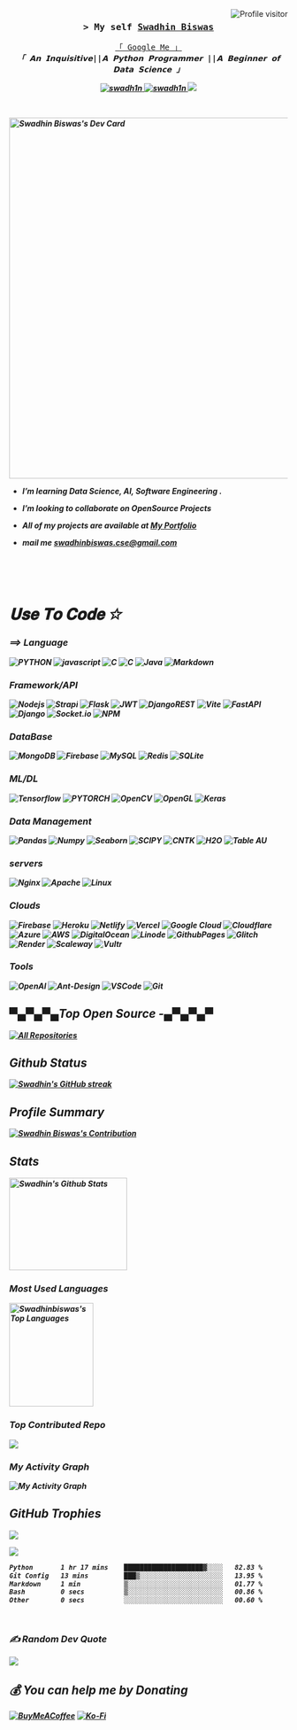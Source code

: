 <a href="https://komarev.com/ghpvc/?username=swadhinbiswas">
  <img align="right" src="https://komarev.com/ghpvc/?username=swadhinbiswas&label=Visitors&color=0e75b6&style=flat" alt="Profile visitor" />
</a>

<!-- Intro  -->
<h3 align="center">
        <samp>&gt; My self
                <b><a target="_blank" href="#">Swadhin Biswas</a></b>
        </samp>
</h3>

<p align="center"> 
  <samp>
    <a href="https://www.google.com/search?q=swadhin+biswas">「 Google Me 」</a>
    <br>
   <b> <i> 「 𝗔𝗻 𝗜𝗻𝗾𝘂𝗶𝘀𝗶𝘁𝗶𝘃𝗲||𝗔 𝗣𝘆𝘁𝗵𝗼𝗻 𝗣𝗿𝗼𝗴𝗿𝗮𝗺𝗺𝗲𝗿 ||𝗔 𝗕𝗲𝗴𝗶𝗻𝗻𝗲𝗿 𝗼𝗳 𝗗𝗮𝘁𝗮 𝗦𝗰𝗶𝗲𝗻𝗰𝗲 」<br> 
   
    
  </samp>
</p>

<p align="center">
 <a href="#" target="blank">
  <img src="https://img.shields.io/badge/Website-DC143C?style=for-the-badge&logo=medium&logoColor=white" alt="swadh1n" />
 </a>
<a href="https://linkedin.com/in/swadh1n" target="_blank">
  <img src="https://img.shields.io/badge/LinkedIn-0077B5?style=for-the-badge&logo=linkedin&logoColor=white" alt="swadh1n"/>
 </a>
 <a href="https://twitter.com/swadh1n" target="_blank">
  <img src="https://img.shields.io/badge/Twitter-1DA1F2?style=for-the-badge&logo=twitter&logoColor=white" />
 </a>
 
</p>
<br />

<!-- About Section -->




<a href="https://app.daily.dev/swadhinbiswas"><img src="https://api.daily.dev/devcards/v2/YaSZ7GVBTMSY5Lw9hJEAq.png?type=wide&r=zrd" width="652" alt="Swadhin Biswas's Dev Card"/></a>
  


- I’m learning **Data Science, AI, Software Engineering .**

- I’m looking to collaborate on **OpenSource Projects**

- All of my projects are available at **[My Portfolio](https://swadhin.my.id)**

-  mail me **swadhinbiswas.cse@gmail.com** 


<br/>
<br/>
<br/>

# 𝐔𝐬𝐞 𝐓𝐨 𝐂𝐨𝐝𝐞 ✩

### ⟹ Language
![PYTHON](https://img.shields.io/badge/Python-ccca60?style=for-the-badge&labelColor=black&logo=python&logoColor=0092ff) ![javascript](https://img.shields.io/badge/javascript-efd81c?style=for-the-badge&logo=javascript&logoColor=black) ![C](https://img.shields.io/badge/c-%2300599C.svg?style=for-the-badge&logo=c&logoColor=white)
![C](https://img.shields.io/badge/C/C++-0078d7?style=for-the-badge&logo=c&logoColor=white)  ![Java](https://img.shields.io/badge/java-%23ED8B00.svg?style=for-the-badge&logo=openjdk&logoColor=white) 
![Markdown](https://img.shields.io/badge/Markdown-000000?style=for-the-badge&logo=markdown&logoColor=white)


### Framework/API
![Nodejs](https://img.shields.io/badge/Nodejs-3C873A?style=for-the-badge&labelColor=black&logo=node.js&logoColor=3C873A)
![Strapi](https://img.shields.io/badge/strapi-2E7EEA?style=for-the-badge&logo=strapi&logoColor=white)
![Flask](https://img.shields.io/badge/flask-%23000.svg?style=for-the-badge&logo=flask&logoColor=white) ![JWT](https://img.shields.io/badge/JWT-black?style=for-the-badge&logo=JSON%20web%20tokens)  ![DjangoREST](https://img.shields.io/badge/DJANGO-REST-ff1709?style=for-the-badge&logo=django&logoColor=white&color=ff1709&labelColor=gray) ![Vite](https://img.shields.io/badge/vite-%23646CFF.svg?style=for-the-badge&logo=vite&logoColor=white)
![FastAPI](https://img.shields.io/badge/FastAPI-005571?style=for-the-badge&logo=fastapi) ![Django](https://img.shields.io/badge/django-%23092E20.svg?style=for-the-badge&logo=django&logoColor=white) 
![Socket.io](https://img.shields.io/badge/Socket.io-black?style=for-the-badge&logo=socket.io&badgeColor=010101)
![NPM](https://img.shields.io/badge/NPM-%23CB3837.svg?style=for-the-badge&logo=npm&logoColor=white)


### DataBase 

![MongoDB](https://img.shields.io/badge/MongoDB-4EA94B?style=for-the-badge&logo=mongodb&logoColor=white)
![Firebase](https://img.shields.io/badge/firebase-%23039BE5.svg?style=for-the-badge&logo=firebase)
 ![MySQL](https://img.shields.io/badge/mysql-%7fc8ff.svg?style=for-the-badge&logo=mysql&logoColor=black)  ![Redis](https://img.shields.io/badge/redis-%23DD0031.svg?style=for-the-badge&logo=redis&logoColor=white)  ![SQLite](https://img.shields.io/badge/sqlite-%2307405e.svg?style=for-the-badge&logo=sqlite&logoColor=white)


### ML/DL
![Tensorflow](<https://img.shields.io/badge/TensorFlow-rgb(249,130,3)?style=for-the-badge&labelColor=black&logo=tensorflow&logoColor=> ) 
![PYTORCH](https://img.shields.io/badge/PyTorch-white?style=for-the-badge&logo=pytorch&logoColor=)
![OpenCV](https://img.shields.io/badge/opencv-%23white.svg?style=for-the-badge&logo=opencv&logoColor=white) ![OpenGL](https://img.shields.io/badge/OpenGL-%23FFFFFF.svg?style=for-the-badge&logo=opengl) 
![Keras](https://img.shields.io/badge/Keras-d10808?style=for-the-badge&logo=keras&logoColor=white)


### Data Management

![Pandas](https://img.shields.io/badge/Pandas-61DBFB?style=for-the-badge&labelColor=black&logo=pandas&logoColor=61DBFB)
![Numpy](https://img.shields.io/badge/Numpy-66e599?style=for-the-badge&labelColor=black&logo=numpy&logoColor=66e599)
![Seaborn](https://img.shields.io/badge/Seaborn-404be3?style=for-the-badge&labelColor=black&logo=seaborn&logoColor=61DBFB)
![SCIPY](https://img.shields.io/badge/Scipy-000000?style=for-the-badge&logo=scipy&logoColor=blue)
![CNTK](https://img.shields.io/badge/CNTK-2d7abe?style=for-the-badge&logo=cntk5&logoColor) ![H2O](https://img.shields.io/badge/H2O-593D88?style=for-the-badge&logo=h2o&logoColor=white)
![Table AU](https://img.shields.io/badge/Tableau-FF4154?style=for-the-badge&logo=tableau&logoColor=white)

### servers
![Nginx](https://img.shields.io/badge/nginx-%23009639.svg?style=for-the-badge&logo=nginx&logoColor=white) ![Apache](https://img.shields.io/badge/apache-%23D42029.svg?style=for-the-badge&logo=apache&logoColor=white) 
![Linux](https://img.shields.io/badge/Linux-%29272d.svg?style=for-the-badge&logo=linux&logoColor=black) 

### Clouds

![Firebase](https://img.shields.io/badge/firebase-%23039BE5.svg?style=for-the-badge&logo=firebase) ![Heroku](https://img.shields.io/badge/heroku-%23430098.svg?style=for-the-badge&logo=heroku&logoColor=white) ![Netlify](https://img.shields.io/badge/netlify-%23000000.svg?style=for-the-badge&logo=netlify&logoColor=#00C7B7) ![Vercel](https://img.shields.io/badge/vercel-%23000000.svg?style=for-the-badge&logo=vercel&logoColor=white) ![Google Cloud](https://img.shields.io/badge/GoogleCloud-%234285F4.svg?style=for-the-badge&logo=google-cloud&logoColor=white) ![Cloudflare](https://img.shields.io/badge/Cloudflare-F38020?style=for-the-badge&logo=Cloudflare&logoColor=white) ![Azure](https://img.shields.io/badge/azure-%230072C6.svg?style=for-the-badge&logo=microsoftazure&logoColor=white) ![AWS](https://img.shields.io/badge/AWS-%23FF9900.svg?style=for-the-badge&logo=amazon-aws&logoColor=white) ![DigitalOcean](https://img.shields.io/badge/DigitalOcean-%230167ff.svg?style=for-the-badge&logo=digitalOcean&logoColor=white) ![Linode](https://img.shields.io/badge/linode-00A95C?style=for-the-badge&logo=linode&logoColor=white) ![GithubPages](https://img.shields.io/badge/github%20pages-121013?style=for-the-badge&logo=github&logoColor=white) ![Glitch](https://img.shields.io/badge/glitch-%233333FF.svg?style=for-the-badge&logo=glitch&logoColor=white) ![Render](https://img.shields.io/badge/Render-%46E3B7.svg?style=for-the-badge&logo=render&logoColor=white) ![Scaleway](https://img.shields.io/badge/SCALEWAY-%234f0599.svg?style=for-the-badge&logo=scaleway&logoColor=white) 
![Vultr](https://img.shields.io/badge/Vultr-007BFC.svg?style=for-the-badge&logo=vultr) 


### Tools 
![OpenAI](https://img.shields.io/badge/OpenAI-1572B6?style=for-the-badge&logo=openai&logoColor=white)
![Ant-Design](https://img.shields.io/badge/AntDesign-0170FE?style=for-the-badge&logo=antdesign&logoColor=white)
![VSCode](https://img.shields.io/badge/Visual_Studio-0078d7?style=for-the-badge&logo=visual%20studio&logoColor=white)
![Git](https://img.shields.io/badge/Git-F05032?style=for-the-badge&logo=git&logoColor=white)

## ▀▄▀▄▀▄Top Open Source -▄▀▄▀▄▀

<p align="left">
  <a href="https://github.com/swadhinbiswas?tab=repositories" target="_blank"><img alt="All Repositories" title="All Repositories" src="https://img.shields.io/badge/-All%20Repos-2962FF?style=for-the-badge&logo=koding&logoColor=white"/></a>
</p>


## Github Status
  <a href="https://github.com/swadhinbiswas">
    <img src="https://github-readme-streak-stats.herokuapp.com/?user=swadhinbiswas&theme=blueberry&border=&background=0D1117" alt="Swadhin's GitHub streak"/>
  </a>



## Profile Summary

<a href="https://github.com/swadhinbiswas">
  <img src="https://github-profile-summary-cards.vercel.app/api/cards/profile-details?username=swadhinbiswas&theme=blueberry" alt="Swadhin Biswas's Contribution"/>
</a>

## Stats
<a href="https://github.com/swadhinbiswas"><img alt="Swadhin's Github Stats" src="https://denvercoder1-github-readme-stats.vercel.app/api?username=swadhinbiswas&show_icons=true&count_private=true&theme=tokyonight&border_color=87aedc&bg_color=#232937&title_color=F85D7F&icon_color=87aedc" height="167px" width="65%"/></a>

 ### Most Used Languages
 <a href="https://github.com/swadhinbiswas"><img alt="Swadhinbiswas's Top Languages" src="https://denvercoder1-github-readme-stats.vercel.app/api/top-langs/?username=swadhinbiswas&langs_count=8&layout=compact&theme=blueberry&border_color=87aedc&bg_color=#232937&title_color=F85D7F&icon_color=F8D866" height="187px" width="55%"/></a>

### Top Contributed Repo
![](https://github-contributor-stats.vercel.app/api?username=swadhinbiswas&limit=5&theme=dark&combine_all_yearly_contributions=true)

### My Activity Graph
![My Activity Graph](https://github-readme-activity-graph.vercel.app/graph?username=swadhinbiswas&custom_title=Swadhin's%20GitHub%20Activity%20Graph&bg_color=0D1117&color=7F3FBF&line=0147FA&point=00C78C&area_color=FFFFFF&title_color=FFFFFF&area=true)

##  GitHub Trophies
![](https://github-profile-trophy.vercel.app/?username=swadhinbiswas&theme=radical&no-frame=false&no-bg=true&margin-w=4)

<a href="https://"><img src="https://raw.githubusercontent.com/swadhinbiswas/swadhinbiswas/main/.github/workflows/github-contribution-grid-snake.svg"/></a>




<!--START_SECTION:waka-->

```txt
Python       1 hr 17 mins    ████████████████████▓░░░░   82.83 %
Git Config   13 mins         ███▒░░░░░░░░░░░░░░░░░░░░░   13.95 %
Markdown     1 min           ▒░░░░░░░░░░░░░░░░░░░░░░░░   01.77 %
Bash         0 secs          ▒░░░░░░░░░░░░░░░░░░░░░░░░   00.86 %
Other        0 secs          ░░░░░░░░░░░░░░░░░░░░░░░░░   00.60 %
```

<!--END_SECTION:waka-->

```


```
### ✍️ Random Dev Quote
![](https://quotes-github-readme.vercel.app/api?type=horizontal&theme=tokyonight)


 ## 💰 You can help me by Donating
  [![BuyMeACoffee](https://img.shields.io/badge/Buy%20Me%20a%20Coffee-ffdd00?style=for-the-badge&logo=buy-me-a-coffee&logoColor=black)](https://buymeacoffee.com/swadhinbiswas) [![Ko-Fi](https://img.shields.io/badge/Ko--fi-F16061?style=for-the-badge&logo=ko-fi&logoColor=white)](https://ko-fi.com/swadhinbiswas) 
